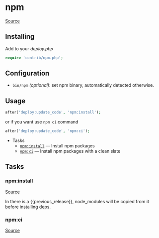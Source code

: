 <!-- DO NOT EDIT THIS FILE! -->
<!-- Instead edit contrib/npm.php -->
<!-- Then run bin/docgen -->

# npm

[Source](/contrib/npm.php)


## Installing

Add to your _deploy.php_

~~~php
require 'contrib/npm.php';
~~~

## Configuration

- `bin/npm` *(optional)*: set npm binary, automatically detected otherwise.

## Usage

~~~php
after('deploy:update_code', 'npm:install');
~~~

or if you want use `npm ci` command
~~~php
after('deploy:update_code', 'npm:ci');
~~~



* Tasks
  * [`npm:install`](#npminstall) — Install npm packages
  * [`npm:ci`](#npmci) — Install npm packages with a clean slate


## Tasks
### npm:install
[Source](https://github.com/deployphp/deployer/search?q=%22npm%3Ainstall%22+in%3Afile+language%3Aphp+path%3Acontrib+filename%3Anpm.php)

In there is a {{previous_release}}, node_modules will be copied from it before installing deps.

### npm:ci
[Source](https://github.com/deployphp/deployer/search?q=%22npm%3Aci%22+in%3Afile+language%3Aphp+path%3Acontrib+filename%3Anpm.php)



